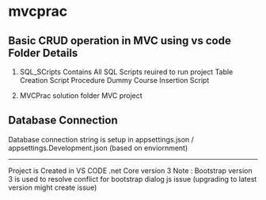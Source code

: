 # mvcprac
Basic CRUD operation in MVC using vs code
Folder Details
--------------

1) SQL_SCripts 
Contains All SQL Scripts reuired to run project 
Table Creation Script
Procedure
Dummy Course Insertion Script

2) MVCPrac
solution folder MVC project


Database Connection
-------------------
Database connection string is setup in appsettings.json / appsettings.Development.json (based on enviornment)

-------------------------------------
Project is Created in VS CODE .net Core version 3
Note : Bootstrap version 3 is used to resolve conflict for bootstrap dialog js issue (upgrading to latest version might create issue)